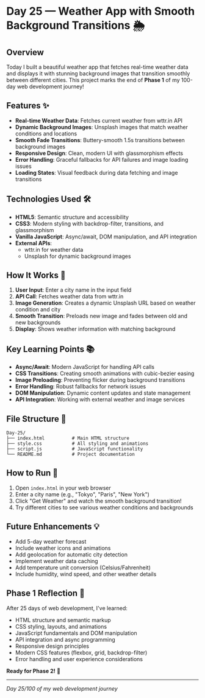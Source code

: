 # Day 25 — Weather App with Smooth Background Transitions 🌦️

## Overview
Today I built a beautiful weather app that fetches real-time weather data and displays it with stunning background images that transition smoothly between different cities. This project marks the end of **Phase 1** of my 100-day web development journey!

## Features ✨
- **Real-time Weather Data**: Fetches current weather from wttr.in API
- **Dynamic Background Images**: Unsplash images that match weather conditions and locations
- **Smooth Fade Transitions**: Buttery-smooth 1.5s transitions between background images
- **Responsive Design**: Clean, modern UI with glassmorphism effects
- **Error Handling**: Graceful fallbacks for API failures and image loading issues
- **Loading States**: Visual feedback during data fetching and image transitions

## Technologies Used 🛠️
- **HTML5**: Semantic structure and accessibility
- **CSS3**: Modern styling with backdrop-filter, transitions, and glassmorphism
- **Vanilla JavaScript**: Async/await, DOM manipulation, and API integration
- **External APIs**: 
  - wttr.in for weather data
  - Unsplash for dynamic background images

## How It Works 🔧
1. **User Input**: Enter a city name in the input field
2. **API Call**: Fetches weather data from wttr.in
3. **Image Generation**: Creates a dynamic Unsplash URL based on weather condition and city
4. **Smooth Transition**: Preloads new image and fades between old and new backgrounds
5. **Display**: Shows weather information with matching background

## Key Learning Points 📚
- **Async/Await**: Modern JavaScript for handling API calls
- **CSS Transitions**: Creating smooth animations with cubic-bezier easing
- **Image Preloading**: Preventing flicker during background transitions
- **Error Handling**: Robust fallbacks for network issues
- **DOM Manipulation**: Dynamic content updates and state management
- **API Integration**: Working with external weather and image services

## File Structure 📁
```
Day-25/
├── index.html          # Main HTML structure
├── style.css           # All styling and animations
├── script.js           # JavaScript functionality
└── README.md           # Project documentation
```

## How to Run 🚀
1. Open `index.html` in your web browser
2. Enter a city name (e.g., "Tokyo", "Paris", "New York")
3. Click "Get Weather" and watch the smooth background transition!
4. Try different cities to see various weather conditions and backgrounds

## Future Enhancements 💡
- Add 5-day weather forecast
- Include weather icons and animations
- Add geolocation for automatic city detection
- Implement weather data caching
- Add temperature unit conversion (Celsius/Fahrenheit)
- Include humidity, wind speed, and other weather details

## Phase 1 Reflection 🎯
After 25 days of web development, I've learned:
- HTML structure and semantic markup
- CSS styling, layouts, and animations
- JavaScript fundamentals and DOM manipulation
- API integration and async programming
- Responsive design principles
- Modern CSS features (flexbox, grid, backdrop-filter)
- Error handling and user experience considerations

**Ready for Phase 2!** 🚀

---
*Day 25/100 of my web development journey*
